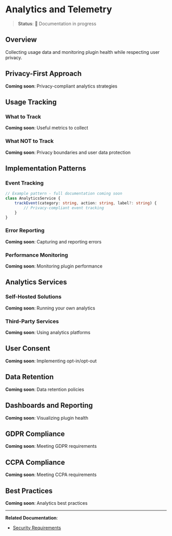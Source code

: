 # Analytics and Telemetry

> **Status**: 🚧 Documentation in progress

## Overview

Collecting usage data and monitoring plugin health while respecting user privacy.

## Privacy-First Approach

**Coming soon**: Privacy-compliant analytics strategies

## Usage Tracking

### What to Track

**Coming soon**: Useful metrics to collect

### What NOT to Track

**Coming soon**: Privacy boundaries and user data protection

## Implementation Patterns

### Event Tracking

```typescript
// Example pattern - full documentation coming soon
class AnalyticsService {
    trackEvent(category: string, action: string, label?: string) {
        // Privacy-compliant event tracking
    }
}
```

### Error Reporting

**Coming soon**: Capturing and reporting errors

### Performance Monitoring

**Coming soon**: Monitoring plugin performance

## Analytics Services

### Self-Hosted Solutions

**Coming soon**: Running your own analytics

### Third-Party Services

**Coming soon**: Using analytics platforms

## User Consent

**Coming soon**: Implementing opt-in/opt-out

## Data Retention

**Coming soon**: Data retention policies

## Dashboards and Reporting

**Coming soon**: Visualizing plugin health

## GDPR Compliance

**Coming soon**: Meeting GDPR requirements

## CCPA Compliance

**Coming soon**: Meeting CCPA requirements

## Best Practices

**Coming soon**: Analytics best practices

---

**Related Documentation**:
- [Security Requirements](../security-and-compliance/security-requirements.md)
